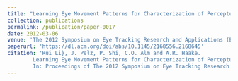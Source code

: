 ```yaml
---
title: "Learning Eye Movement Patterns for Characterization of Perceptual Expertise"
collection: publications
permalink: /publication/paper-0017
date: 2012-03-06
venue: 'The 2012 Symposium on Eye Tracking Research and Applications (ETRA 2012)'
paperurl: 'https://dl.acm.org/doi/abs/10.1145/2168556.2168645'
citation: 'Rui Li}, J. Pelz, P. Shi, C.O. Alm and A.R. Haake.
        Learning Eye Movement Patterns for Characterization of Perceptual Expertise.
        In: Proceedings of The 2012 Symposium on Eye Tracking Research and Applications (ETRA 2012), 393--396, March 2012'
---
```

